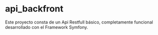 # api_backfront

Este proyecto consta de un Api Restfull básico, completamente funcional desarrollado con el Framework Symfony.
